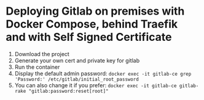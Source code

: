 # Deploying Gitlab on premises with Docker Compose, behind Traefik and with Self Signed Certificate




1. Download the project
2. Generate your own cert and private key for gitlab
3. Run the container
4. Display the default admin password: `docker exec -it gitlab-ce grep 'Password:' /etc/gitlab/initial_root_password`
5. You can also change it if you prefer: `docker exec -it gitlab-ce gitlab-rake "gitlab:password:reset[root]"`

